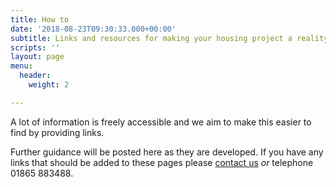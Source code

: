 ```yaml
---
title: How to
date: '2018-08-23T09:30:33.000+00:00'
subtitle: Links and resources for making your housing project a reality
scripts: ''
layout: page
menu:
  header:
    weight: 2

---
```

A lot of information is freely accessible and we aim to make this easier to find by providing links.

Further guidance will be posted here as they are developed. If you have any links that should be added to these pages please [contact us](https://collaborativehousing.org.uk/contact.html) _or_ telephone 01865 883488.